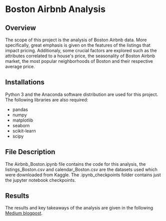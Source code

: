 # Boston Airbnb Analysis


## Overview
The scope of this project is the analysis of Boston Airbnb data. More specifically, great emphasis is 
given on the features of the listings that impact pricing. Additionaly, some crucial factors are
explored such as the attributes correlated to a house's price, the seasonality of Boston Airbnb market, the
most popular neighborhoods of Boston and their respective average price.


## Installations

Python 3 and the Anaconda software distribution are used for this project.
The following libraries are also required:
- pandas
- numpy
- matplotlib
- seaborn
- scikit-learn
- scipy


## File Description

The Airbnb_Boston.ipynb file contains the code for this analysis, the listings_Boston.csv and calendar_Boston.csv are the datasets
used which were downloaded from Kaggle. The .ipynb_checkpoints folder contains just the jupyter notebook checkpoints.


## Results

The results and key takeaways of the analysis are given in the following [Medium blogpost](https://medium.com/@vabaltas/how-to-find-the-best-airbnb-price-in-boston-e36014f32959).